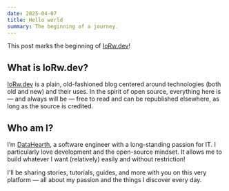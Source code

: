 ```yaml
---
date: 2025-04-07
title: Hello world
summary: The beginning of a journey.
---
```


This post marks the beginning of [IoRw.dev](https://iorw.dev)!

## What is IoRw.dev?

[IoRw.dev](https://iorw.dev) is a plain, old-fashioned blog centered around technologies (both old and new) and their uses. In the spirit of open source, everything here is — and always will be — free to read and can be republished elsewhere, as long as the source is credited.

## Who am I?

I’m [DataHearth](https://github.com/DataHearth), a software engineer with a long-standing passion for IT. I particularly love development and the open-source mindset. It allows me to build whatever I want (relatively) easily and without restriction!

I'll be sharing stories, tutorials, guides, and more with you on this very platform — all about my passion and the things I discover every day.

